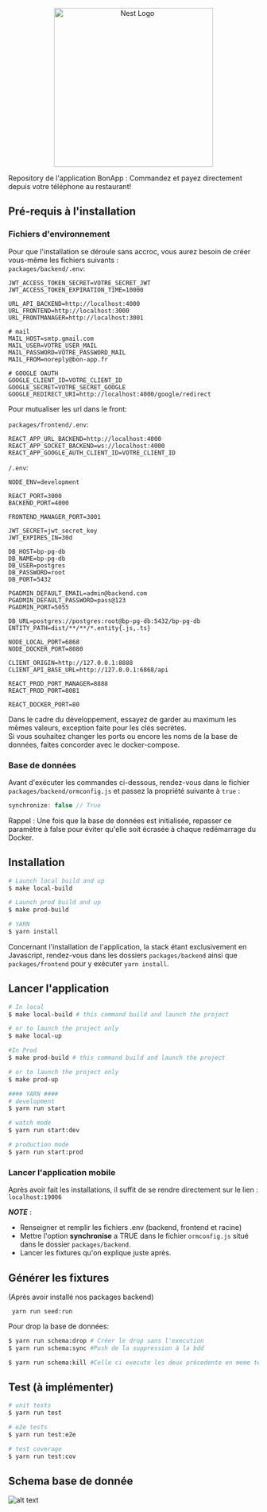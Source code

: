<p align="center">
  <a href="http://nestjs.com/" target="blank"><img src="https://nestjs.com/img/logo_text.svg" width="320" alt="Nest Logo" /></a>
</p>

Repository de l'application BonApp : Commandez et payez directement depuis votre téléphone au restaurant!

## Pré-requis à l'installation

### Fichiers d'environnement

Pour que l'installation se déroule sans accroc, vous aurez besoin de créer vous-même les fichiers suivants :  
```packages/backend/.env```:

```
JWT_ACCESS_TOKEN_SECRET=VOTRE_SECRET_JWT
JWT_ACCESS_TOKEN_EXPIRATION_TIME=10000

URL_API_BACKEND=http://localhost:4000
URL_FRONTEND=http://localhost:3000
URL_FRONTMANAGER=http://localhost:3001

# mail
MAIL_HOST=smtp.gmail.com
MAIL_USER=VOTRE_USER_MAIL
MAIL_PASSWORD=VOTRE_PASSWORD_MAIL
MAIL_FROM=noreply@bon-app.fr

# GOOGLE OAUTH
GOOGLE_CLIENT_ID=VOTRE_CLIENT_ID
GOOGLE_SECRET=VOTRE_SECRET_GOOGLE
GOOGLE_REDIRECT_URI=http://localhost:4000/google/redirect
```


Pour mutualiser les url dans le front:  

```packages/frontend/.env```:

```
REACT_APP_URL_BACKEND=http://localhost:4000
REACT_APP_SOCKET_BACKEND=ws://localhost:4000
REACT_APP_GOOGLE_AUTH_CLIENT_ID=VOTRE_CLIENT_ID
```



```/.env```:

```
NODE_ENV=development

REACT_PORT=3000
BACKEND_PORT=4000

FRONTEND_MANAGER_PORT=3001

JWT_SECRET=jwt_secret_key
JWT_EXPIRES_IN=30d

DB_HOST=bp-pg-db
DB_NAME=bp-pg-db
DB_USER=postgres
DB_PASSWORD=root
DB_PORT=5432

PGADMIN_DEFAULT_EMAIL=admin@backend.com
PGADMIN_DEFAULT_PASSWORD=pass@123
PGADMIN_PORT=5055

DB_URL=postgres://postgres:root@bp-pg-db:5432/bp-pg-db
ENTITY_PATH=dist/**/**/*.entity{.js,.ts}

NODE_LOCAL_PORT=6868
NODE_DOCKER_PORT=8080

CLIENT_ORIGIN=http://127.0.0.1:8888
CLIENT_API_BASE_URL=http://127.0.0.1:6868/api

REACT_PROD_PORT_MANAGER=8888
REACT_PROD_PORT=8081

REACT_DOCKER_PORT=80
```

Dans le cadre du développement, essayez de garder au maximum les mêmes valeurs, exception faite pour les clés
secrètes.  
Si vous souhaitez changer les ports ou encore les noms de la base de données, faites concorder avec le docker-compose.

### Base de données

Avant d'exécuter les commandes ci-dessous, rendez-vous dans le fichier ```packages/backend/ormconfig.js```
et passez la propriété suivante à ```true``` :

```javascript
synchronize: false // True
```

Rappel : Une fois que la base de données est initialisée, repasser ce paramètre à false pour éviter qu'elle soit écrasée
à chaque redémarrage du Docker.

## Installation

```bash
# Launch local build and up
$ make local-build 

# Launch prod build and up
$ make prod-build

# YARN
$ yarn install
```

Concernant l'installation de l'application, la stack étant exclusivement en Javascript, rendez-vous dans les dossiers
```packages/backend``` ainsi que ```packages/frontend``` pour y exécuter ```yarn install```.

## Lancer l'application

```bash
# In local
$ make local-build # this command build and launch the project

# or to launch the project only 
$ make local-up

#In Prod
$ make prod-build # this command build and launch the project

# or to launch the project only 
$ make prod-up

#### YARN ####
# development
$ yarn run start

# watch mode
$ yarn run start:dev

# production mode
$ yarn run start:prod
```

### Lancer l'application mobile
Après avoir fait les installations, il suffit de se rendre directement sur le lien : ```localhost:19006```

**_NOTE_** :
- Renseigner et remplir les fichiers .env (backend, frontend et racine)
- Mettre l'option **synchronise** a TRUE dans le fichier ```ormconfig.js``` situé dans le dossier ```packages/backend```.
- Lancer les fixtures qu'on explique juste après.


## Générer les fixtures

(Après avoir installé nos packages backend)

``` yarn run seed:run```

Pour drop la base de données:

```bash
$ yarn run schema:drop # Créer le drop sans l'execution
$ yarn run schema:sync #Push de la suppression à la bdd

$ yarn run schema:kill #Celle ci execute les deux précedente en meme temps
```

## Test (à implémenter)

```bash
# unit tests
$ yarn run test

# e2e tests
$ yarn run test:e2e

# test coverage
$ yarn run test:cov
```
## Schema base de donnée
![alt text](./bdd_bonApp.jpeg)
